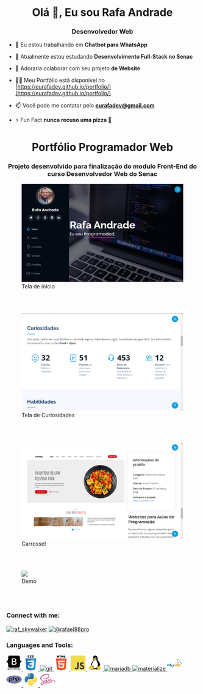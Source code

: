 <h1 align="center">Olá 👋, Eu sou Rafa Andrade</h1>
<h3 align="center">Desenvolvedor Web</h3>

- 🔭 Eu estou trabalhando em **Chatbot para WhatsApp**

- 🌱 Atualmente estou estudando **Desenvolvimento Full-Stack no Senac**

- 👯 Adoraria colaborar com seu projeto **de Website**

- 👨‍💻 Meu Portfólio está disponível no [https://eurafadev.github.io/portfolio/](https://eurafadev.github.io/portfolio/)

- 📫 Você pode me contatar pelo **eurafadev@gmail.com**

- ⚡ Fun Fact **nunca recuso uma pizza 🍕**

<h1 align="center">Portfólio Programador Web</h1>
<h3 align="center">Projeto desenvolvido para finalização do modulo Front-End do curso Desenvolvedor Web do Senac</h3>

<figure>
<img src="./tela1.png">
<figcaption>Tela de início</figcaption>
</figure><br><br>
<figure>
<img src="./tela2.png">
<figcaption>Tela de Curiosidades</figcaption>
</figure><br><br>
<figure>
<img src="./tela3.png">
<figcaption>Carrossel</figcaption>
</figure><br><br>
<figure>
<img src="./video-profile.gif">
<figcaption>Demo</figcaption>
</figure><br><br>

<h3 align="left">Connect with me:</h3>
<p align="left">
<a href="https://twitter.com/raf_skywalker" target="blank"><img align="center" src="https://raw.githubusercontent.com/rahuldkjain/github-profile-readme-generator/master/src/images/icons/Social/twitter.svg" alt="raf_skywalker" height="30" width="40" /></a>
<a href="https://instagram.com/@rafael88pro" target="blank"><img align="center" src="https://raw.githubusercontent.com/rahuldkjain/github-profile-readme-generator/master/src/images/icons/Social/instagram.svg" alt="@rafael88pro" height="30" width="40" /></a>
</p>

<h3 align="left">Languages and Tools:</h3>
<p align="left"> <a href="https://getbootstrap.com" target="_blank" rel="noreferrer"> <img src="https://raw.githubusercontent.com/devicons/devicon/master/icons/bootstrap/bootstrap-plain-wordmark.svg" alt="bootstrap" width="40" height="40"/> </a> <a href="https://www.w3schools.com/css/" target="_blank" rel="noreferrer"> <img src="https://raw.githubusercontent.com/devicons/devicon/master/icons/css3/css3-original-wordmark.svg" alt="css3" width="40" height="40"/> </a> <a href="https://git-scm.com/" target="_blank" rel="noreferrer"> <img src="https://www.vectorlogo.zone/logos/git-scm/git-scm-icon.svg" alt="git" width="40" height="40"/> </a> <a href="https://www.w3.org/html/" target="_blank" rel="noreferrer"> <img src="https://raw.githubusercontent.com/devicons/devicon/master/icons/html5/html5-original-wordmark.svg" alt="html5" width="40" height="40"/> </a> <a href="https://developer.mozilla.org/en-US/docs/Web/JavaScript" target="_blank" rel="noreferrer"> <img src="https://raw.githubusercontent.com/devicons/devicon/master/icons/javascript/javascript-original.svg" alt="javascript" width="40" height="40"/> </a> <a href="https://www.linux.org/" target="_blank" rel="noreferrer"> <img src="https://raw.githubusercontent.com/devicons/devicon/master/icons/linux/linux-original.svg" alt="linux" width="40" height="40"/> </a> <a href="https://mariadb.org/" target="_blank" rel="noreferrer"> <img src="https://www.vectorlogo.zone/logos/mariadb/mariadb-icon.svg" alt="mariadb" width="40" height="40"/> </a> <a href="https://materializecss.com/" target="_blank" rel="noreferrer"> <img src="https://raw.githubusercontent.com/prplx/svg-logos/5585531d45d294869c4eaab4d7cf2e9c167710a9/svg/materialize.svg" alt="materialize" width="40" height="40"/> </a> <a href="https://www.mysql.com/" target="_blank" rel="noreferrer"> <img src="https://raw.githubusercontent.com/devicons/devicon/master/icons/mysql/mysql-original-wordmark.svg" alt="mysql" width="40" height="40"/> </a> <a href="https://www.php.net" target="_blank" rel="noreferrer"> <img src="https://raw.githubusercontent.com/devicons/devicon/master/icons/php/php-original.svg" alt="php" width="40" height="40"/> </a> <a href="https://www.python.org" target="_blank" rel="noreferrer"> <img src="https://raw.githubusercontent.com/devicons/devicon/master/icons/python/python-original.svg" alt="python" width="40" height="40"/> </a> <a href="https://sass-lang.com" target="_blank" rel="noreferrer"> <img src="https://raw.githubusercontent.com/devicons/devicon/master/icons/sass/sass-original.svg" alt="sass" width="40" height="40"/> </a> </p>

